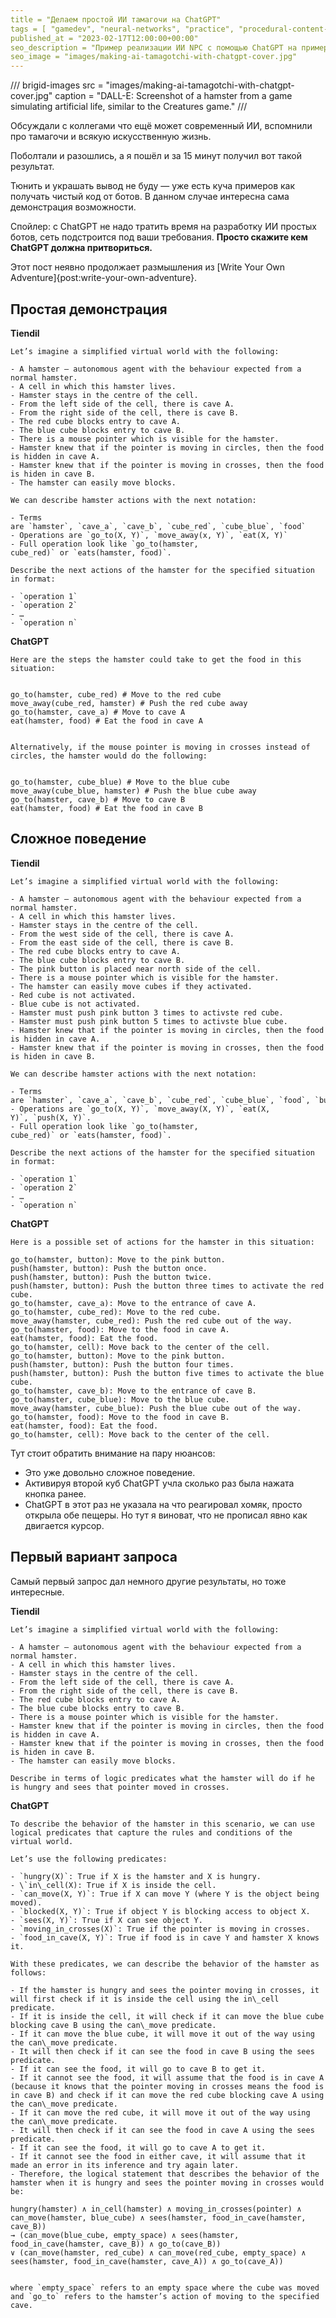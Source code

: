 ```yaml
---
title = "Делаем простой ИИ тамагочи на ChatGPT"
tags = [ "gamedev", "neural-networks", "practice", "procedural-content-generation", "prompt-engineering"]
published_at = "2023-02-17T12:00:00+00:00"
seo_description = "Пример реализации ИИ NPC с помощью ChatGPT на примере тамагочи."
seo_image = "images/making-ai-tamagotchi-with-chatgpt-cover.jpg"
---
```


/// brigid-images
src = "images/making-ai-tamagotchi-with-chatgpt-cover.jpg"
caption = "DALL-E: Screenshot of a hamster from a game simulating artificial life, similar to the Creatures game."
///

Обсуждали с коллегами что ещё может современный ИИ, вспомнили про тамагочи и всякую искусственную жизнь.

Поболтали и разошлись, а я пошёл и за 15 минут получил вот такой результат.

Тюнить и украшать вывод не буду — уже есть куча примеров как получать чистый код от ботов. В данном случае интересна сама демонстрация возможности.

Спойлер: с ChatGPT не надо тратить время на разработку ИИ простых ботов, сеть подстроится под ваши требования. **Просто скажите кем ChatGPT должна притвориться.**

Этот пост неявно продолжает размышления из [Write Your Own Adventure]{post:write-your-own-adventure}.

<!-- more -->

## Простая демонстрация

**Tiendil**

```
Let’s imagine a simplified virtual world with the following:

- A hamster — autonomous agent with the behaviour expected from a normal hamster.
- A cell in which this hamster lives.
- Hamster stays in the centre of the cell.
- From the left side of the cell, there is cave A.
- From the right side of the cell, there is cave B.
- The red cube blocks entry to cave A.
- The blue cube blocks entry to cave B.
- There is a mouse pointer which is visible for the hamster.
- Hamster knew that if the pointer is moving in circles, then the food is hidden in cave A.
- Hamster knew that if the pointer is moving in crosses, then the food is hiden in cave B.
- The hamster can easily move blocks.

We can describe hamster actions with the next notation:

- Terms are `hamster`, `cave_a`, `cave_b`, `cube_red`, `cube_blue`, `food`
- Operations are `go_to(X, Y)`, `move_away(x, Y)`, `eat(X, Y)`
- Full operation look like `go_to(hamster, cube_red)` or `eats(hamster, food)`.

Describe the next actions of the hamster for the specified situation in format:

- `operation 1`
- `operation 2`
- …
- `operation n`
```

**ChatGPT**

```
Here are the steps the hamster could take to get the food in this situation:


go_to(hamster, cube_red) # Move to the red cube
move_away(cube_red, hamster) # Push the red cube away
go_to(hamster, cave_a) # Move to cave A
eat(hamster, food) # Eat the food in cave A


Alternatively, if the mouse pointer is moving in crosses instead of circles, the hamster would do the following:


go_to(hamster, cube_blue) # Move to the blue cube
move_away(cube_blue, hamster) # Push the blue cube away
go_to(hamster, cave_b) # Move to cave B
eat(hamster, food) # Eat the food in cave B
```

## Сложное поведение

**Tiendil**

```
Let’s imagine a simplified virtual world with the following:

- A hamster — autonomous agent with the behaviour expected from a normal hamster.
- A cell in which this hamster lives.
- Hamster stays in the centre of the cell.
- From the west side of the cell, there is cave A.
- From the east side of the cell, there is cave B.
- The red cube blocks entry to cave A.
- The blue cube blocks entry to cave B.
- The pink button is placed near north side of the cell.
- There is a mouse pointer which is visible for the hamster.
- The hamster can easily move cubes if they activated.
- Red cube is not activated.
- Blue cube is not activated.
- Hamster must push pink button 3 times to activste red cube.
- Hamster must push pink button 5 times to activste blue cube.
- Hamster knew that if the pointer is moving in circles, then the food is hidden in cave A.
- Hamster knew that if the pointer is moving in crosses, then the food is hiden in cave B.

We can describe hamster actions with the next notation:

- Terms are `hamster`, `cave_a`, `cave_b`, `cube_red`, `cube_blue`, `food`, `button`
- Operations are `go_to(X, Y)`, `move_away(X, Y)`, `eat(X, Y)`, `push(X, Y)`.
- Full operation look like `go_to(hamster, cube_red)` or `eats(hamster, food)`.

Describe the next actions of the hamster for the specified situation in format:

- `operation 1`
- `operation 2`
- …
- `operation n`
```

**ChatGPT**

```
Here is a possible set of actions for the hamster in this situation:

go_to(hamster, button): Move to the pink button.
push(hamster, button): Push the button once.
push(hamster, button): Push the button twice.
push(hamster, button): Push the button three times to activate the red cube.
go_to(hamster, cave_a): Move to the entrance of cave A.
go_to(hamster, cube_red): Move to the red cube.
move_away(hamster, cube_red): Push the red cube out of the way.
go_to(hamster, food): Move to the food in cave A.
eat(hamster, food): Eat the food.
go_to(hamster, cell): Move back to the center of the cell.
go_to(hamster, button): Move to the pink button.
push(hamster, button): Push the button four times.
push(hamster, button): Push the button five times to activate the blue cube.
go_to(hamster, cave_b): Move to the entrance of cave B.
go_to(hamster, cube_blue): Move to the blue cube.
move_away(hamster, cube_blue): Push the blue cube out of the way.
go_to(hamster, food): Move to the food in cave B.
eat(hamster, food): Eat the food.
go_to(hamster, cell): Move back to the center of the cell.
```

Тут стоит обратить внимание на пару нюансов:

- Это уже довольно сложное поведение.
- Активируя второй куб ChatGPT учла сколько раз была нажата кнопка ранее.
- ChatGPT в этот раз не указала на что реагировал хомяк, просто открыла обе пещеры. Но тут я виноват, что не прописал явно как двигается курсор.

## Первый вариант запроса

Самый первый запрос дал немного другие результаты, но тоже интересные.

**Tiendil**

```
Let’s imagine a simplified virtual world with the following:

- A hamster — autonomous agent with the behaviour expected from a normal hamster.
- A cell in which this hamster lives.
- Hamster stays in the centre of the cell.
- From the left side of the cell, there is cave A.
- From the right side of the cell, there is cave B.
- The red cube blocks entry to cave A.
- The blue cube blocks entry to cave B.
- There is a mouse pointer which is visible for the hamster.
- Hamster knew that if the pointer is moving in circles, then the food is hidden in cave A.
- Hamster knew that if the pointer is moving in crosses, then the food is hiden in cave B.
- The hamster can easily move blocks.

Describe in terms of logic predicates what the hamster will do if he is hungry and sees that pointer moved in crosses.
```

**ChatGPT**

```
To describe the behavior of the hamster in this scenario, we can use logical predicates that capture the rules and conditions of the virtual world.

Let’s use the following predicates:

- `hungry(X)`: True if X is the hamster and X is hungry.
- \`in\_cell(X): True if X is inside the cell.
- `can_move(X, Y)`: True if X can move Y (where Y is the object being moved).
- `blocked(X, Y)`: True if object Y is blocking access to object X.
- `sees(X, Y)`: True if X can see object Y.
- `moving_in_crosses(X)`: True if the pointer is moving in crosses.
- `food_in_cave(X, Y)`: True if food is in cave Y and hamster X knows it.

With these predicates, we can describe the behavior of the hamster as follows:

- If the hamster is hungry and sees the pointer moving in crosses, it will first check if it is inside the cell using the in\_cell predicate.
- If it is inside the cell, it will check if it can move the blue cube blocking cave B using the can\_move predicate.
- If it can move the blue cube, it will move it out of the way using the can\_move predicate.
- It will then check if it can see the food in cave B using the sees predicate.
- If it can see the food, it will go to cave B to get it.
- If it cannot see the food, it will assume that the food is in cave A (because it knows that the pointer moving in crosses means the food is in cave B) and check if it can move the red cube blocking cave A using the can\_move predicate.
- If it can move the red cube, it will move it out of the way using the can\_move predicate.
- It will then check if it can see the food in cave A using the sees predicate.
- If it can see the food, it will go to cave A to get it.
- If it cannot see the food in either cave, it will assume that it made an error in its inference and try again later.
- Therefore, the logical statement that describes the behavior of the hamster when it is hungry and sees the pointer moving in crosses would be:

hungry(hamster) ∧ in_cell(hamster) ∧ moving_in_crosses(pointer) ∧ can_move(hamster, blue_cube) ∧ sees(hamster, food_in_cave(hamster, cave_B))
→ (can_move(blue_cube, empty_space) ∧ sees(hamster, food_in_cave(hamster, cave_B)) ∧ go_to(cave_B))
∨ (can_move(hamster, red_cube) ∧ can_move(red_cube, empty_space) ∧ sees(hamster, food_in_cave(hamster, cave_A)) ∧ go_to(cave_A))


where `empty_space` refers to an empty space where the cube was moved and `go_to` refers to the hamster’s action of moving to the specified cave.
```

